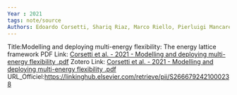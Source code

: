 ```yaml
---
Year : 2021
tags: note/source
Authors: Edoardo Corsetti, Shariq Riaz, Marco Riello, Pierluigi Mancarella
---
```



Title:Modelling and deploying multi-energy flexibility: The energy lattice framework
PDF Link: [Corsetti et al. - 2021 - Modelling and deploying multi-energy flexibility .pdf](C:\Users\wengerj\Zotero\storage\PPVMBGV7\Corsetti%20et%20al.%20-%202021%20-%20Modelling%20and%20deploying%20multi-energy%20flexibility%20.pdf)
Zotero Link: [Corsetti et al. - 2021 - Modelling and deploying multi-energy flexibility .pdf](zotero://select/groups/5242748/items/PPVMBGV7)
URL_Officiel:https://linkinghub.elsevier.com/retrieve/pii/S2666792421000238


